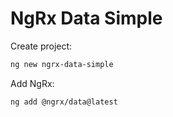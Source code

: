 # NgRx Data Simple

Create project:

```bash
ng new ngrx-data-simple
```

Add NgRx:

```bash
ng add @ngrx/data@latest
```